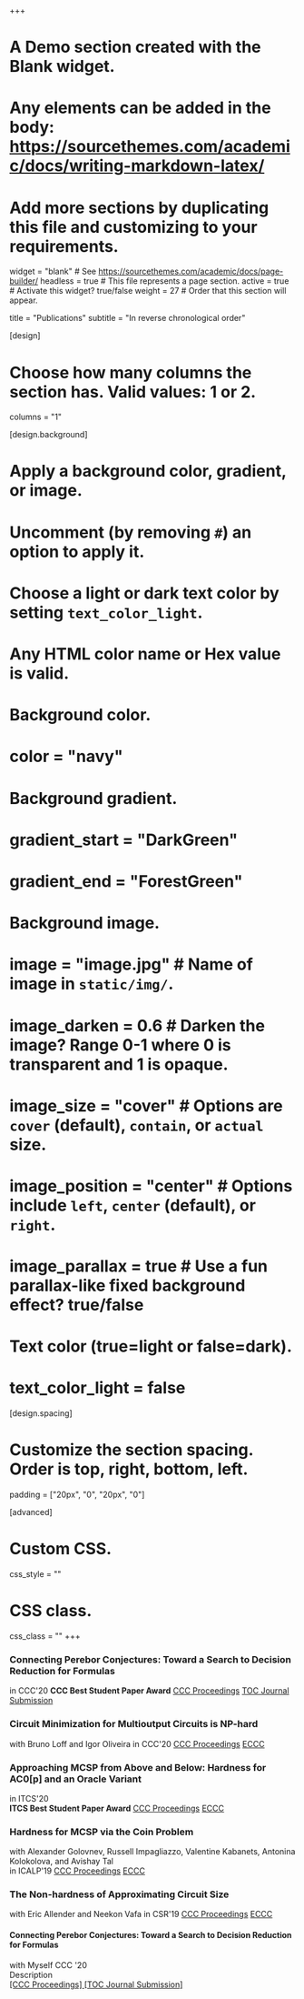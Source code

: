 +++
# A Demo section created with the Blank widget.
# Any elements can be added in the body: https://sourcethemes.com/academic/docs/writing-markdown-latex/
# Add more sections by duplicating this file and customizing to your requirements.

widget = "blank"  # See https://sourcethemes.com/academic/docs/page-builder/
headless = true  # This file represents a page section.
active = true  # Activate this widget? true/false
weight = 27  # Order that this section will appear.

title = "Publications"
subtitle = "In reverse chronological order"

[design]
  # Choose how many columns the section has. Valid values: 1 or 2.
  columns = "1"

[design.background]
  # Apply a background color, gradient, or image.
  #   Uncomment (by removing `#`) an option to apply it.
  #   Choose a light or dark text color by setting `text_color_light`.
  #   Any HTML color name or Hex value is valid.

  # Background color.
  # color = "navy"
  
  # Background gradient.
  # gradient_start = "DarkGreen"
  # gradient_end = "ForestGreen"
  
  # Background image.
  # image = "image.jpg"  # Name of image in `static/img/`.
  # image_darken = 0.6  # Darken the image? Range 0-1 where 0 is transparent and 1 is opaque.
  # image_size = "cover"  #  Options are `cover` (default), `contain`, or `actual` size.
  # image_position = "center"  # Options include `left`, `center` (default), or `right`.
  # image_parallax = true  # Use a fun parallax-like fixed background effect? true/false
  
  # Text color (true=light or false=dark).
  # text_color_light = false

[design.spacing]
  # Customize the section spacing. Order is top, right, bottom, left.
  padding = ["20px", "0", "20px", "0"]

[advanced]
 # Custom CSS. 
 css_style = ""
 
 # CSS class.
 css_class = ""
+++

### Connecting Perebor Conjectures: Toward a Search to Decision Reduction for Formulas
in CCC'20 
**CCC Best Student Paper Award**
[CCC Proceedings](.) [TOC Journal Submission](.)

### Circuit Minimization for Multioutput Circuits is NP-hard
with Bruno Loff and Igor Oliveira
in CCC'20 
[CCC Proceedings](.) [ECCC](.)

### Approaching MCSP from Above and Below: Hardness for AC0[p] and an Oracle Variant
in ITCS'20        
**ITCS Best Student Paper Award**
[CCC Proceedings](.) [ECCC](.)

### Hardness for MCSP via the Coin Problem
with Alexander Golovnev, Russell Impagliazzo, Valentine Kabanets, Antonina Kolokolova, and Avishay Tal  
in ICALP'19
[CCC Proceedings](.) [ECCC](.)

### The Non-hardness of Approximating Circuit Size
with Eric Allender and Neekon Vafa
in CSR'19
[CCC Proceedings](.) [ECCC](.)



<div class="row">
  <div class="col-12">
    <div class="card experience course">
        <div class="card-body">
          <h4 class="card-title exp-title text-muted my-0">Connecting Perebor Conjectures: Toward a Search to Decision Reduction for Formulas</h4>
          <div class="card-subtitle my-0 article-metadata">
            with Myself
            <span class="middot-divider"></span>
            CCC '20
          </div>
            <div class="card-text">Description</div>
            <a class="card-link" href="{{.}}" target="_blank" rel="noopener">
              [CCC Proceedings]
            </a>
          <a class="card-link" href="{{.}}" target="_blank" rel="noopener">
              [TOC Journal Submission]
            </a>
        </div>
      </div>
  </div>
</div>
